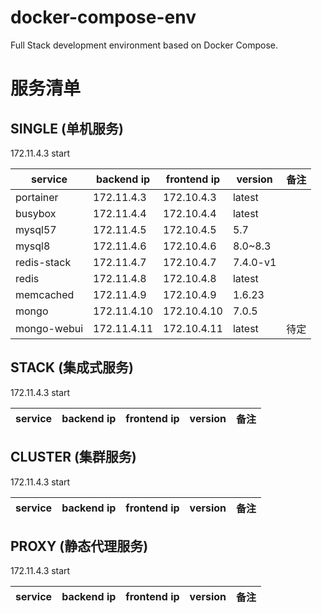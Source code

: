 # docker-compose-env
Full Stack development environment based on Docker Compose.

# 服务清单
## SINGLE (单机服务)
172.11.4.3 start

| service | backend ip | frontend ip | version | 备注 |
|---|---|---|---|---|
| portainer | 172.11.4.3 | 172.10.4.3 | latest | |
| busybox | 172.11.4.4 | 172.10.4.4 | latest | |
| mysql57 | 172.11.4.5 | 172.10.4.5 | 5.7 | |
| mysql8 | 172.11.4.6 | 172.10.4.6 | 8.0~8.3 | |
| redis-stack | 172.11.4.7 | 172.10.4.7 | 7.4.0-v1 | |
| redis | 172.11.4.8 | 172.10.4.8 | latest | |
| memcached | 172.11.4.9 | 172.10.4.9 | 1.6.23 | |
| mongo | 172.11.4.10 | 172.10.4.10 | 7.0.5 | |
| mongo-webui | 172.11.4.11 | 172.10.4.11 | latest | 待定 |

## STACK (集成式服务)
172.11.4.3 start

| service | backend ip | frontend ip | version | 备注 |
|---|---|---|---|---|

## CLUSTER (集群服务)
172.11.4.3 start

| service | backend ip | frontend ip | version | 备注 |
|---|---|---|---|---|


## PROXY (静态代理服务)
172.11.4.3 start

| service | backend ip | frontend ip | version | 备注 |
|---|---|---|---|---|
